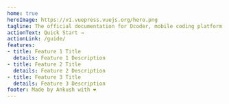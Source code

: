 ```yaml
---
home: true
heroImage: https://v1.vuepress.vuejs.org/hero.png
tagline: The official documentation for Dcoder, mobile coding platform.
actionText: Quick Start →
actionLink: /guide/
features:
- title: Feature 1 Title
  details: Feature 1 Description
- title: Feature 2 Title
  details: Feature 2 Description
- title: Feature 3 Title
  details: Feature 3 Description
footer: Made by Ankush with ❤️
---
```

